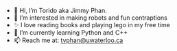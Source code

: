 - 👋 Hi, I’m Torido aka Jimmy Phan.  
- 👀 I’m interested in making robots and fun contraptions
- ✨ I love reading books and playing lego in my free time
- 🌱 I’m currently learning Python and C++ 
- 📫 Reach me at: tvphan@uwaterloo.ca 

<!---
Tordio/Tordio is a ✨ special ✨ repository because its `README.md` (this file) appears on your GitHub profile.
You can click the Preview link to take a look at your changes.
--->
